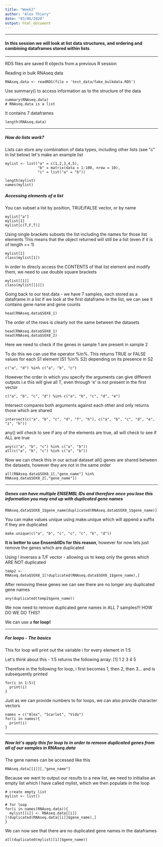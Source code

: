 ```yaml
---
title: "Week2"
author: "Alex Thiery"
date: "03/06/2020"
output: html_document
---
```

***
#### In this session we will look at list data structures, and ordering and combining dataframes stored within lists
***

RDS files are saved R objects from a previous R session

Reading in bulk RNAseq data
```{r eval = FALSE}
RNAseq.data <- readRDS(file = 'test_data/fake_bulkdata.RDS')
```


Use summary() to access information as to the structure of the data
```{r eval = FALSE}
summary(RNAseq.data)
# RNAseq.data is a list
```


It contains 7 dataframes
```{r eval = FALSE}
length(RNAseq.data)
```
***

##### How do lists work?
Lists can store any combination of data types, including other lists (see "c" in list below) let's make an example list
```{r eval = FALSE}
mylist <- list("a" = c(1,2,3,4,5),
               "b" = matrix(data = 1:100, nrow = 10),
               "c" = list("a" = "b"))

length(mylist)
names(mylist)
```


##### Accessing elements of a list

You can subset a list by position, TRUE/FALSE vector, or by name
```{r eval = FALSE}
mylist["a"]
mylist[1]
mylist[c(T,F,T)]
```

Using single brackets subsets the list including the names for those list elements
This means that the object returned will still be a list (even if it is of length == 1)
```{r eval = FALSE}
mylist[1]
class(mylist[1])
```

In order to direcly access the CONTENTS of that list element and modify them, we need to use double square brackets
```{r eval = FALSE}
mylist[[1]]
class(mylist[[1]])
```

Going back to our test.data - we have 7 samples, each stored as a dataframe in a list if we look at the first dataframe in the list, we can see it contains gene name and gene counts
```{r eval = FALSE}
head(RNAseq.data$SOX8_1)
```

The order of the rows is clearly not the same between the datasets
```{r eval = FALSE}
head(RNAseq.data$SOX8_1)
head(RNAseq.data$SOX8_2)
```

Here we need to check if the genes in sample 1 are present in sample 2

To do this we can use the operator %in%. This returns TRUE or FALSE values for each S1 element (S1 %in% S2) depending on its presence in S2
```{r eval = FALSE}
c("a", "d") %in% c("a", "b", "c")
```

However the order in which you specify the arguments can give different outputs i.e this will give all T, even through 'e' is not present in the first vector
```{r eval = FALSE}
c("a", "b", "c", "d") %in% c("a", "b", "c", "d", "e")
```

Intersect compares both arguments against each other and only returns those which are shared
```{r eval = FALSE}
intersect(c("a", "b", "c", "d", "f", "h"), c("a", "b", "c", "d", "e", "z", "h"))
```

any() will check to see if any of the elements are true, all will check to see if ALL are true
```{r eval = FALSE}
any(c("a", "b", "c") %in% c("a", "b"))
all(c("a", "b", "c") %in% c("a", "b"))
```

Now we can check this in our actual dataset
all() genes are shared between the datasets, however they are not in the same order

```{r eval = FALSE}
all(RNAseq.data$SOX8_1[,"gene_name"] %in% RNAseq.data$SOX8_2[,"gene_name"])
```

***

##### Genes can have multiple ENSEMBL IDs and therefore once you lose this information you may end up with duplicated gene names
```{r eval = FALSE}
RNAseq.data$SOX8_1$gene_name[duplicated(RNAseq.data$SOX8_1$gene_name)]
```

You can make values unique using make.unique which will append a suffix if they are duplicated
```{r eval = FALSE}
make.unique(c("a", "b", "c", "c", "c", "b", "d"))
```

**It is better to use EnsemblIDs for this reason**, however for now lets just remove the genes which are duplicated

Using ! inverses a T/F vector - allowing us to keep only the genes which ARE NOT duplicated
```{r eval = FALSE}
temp2 <- RNAseq.data$SOX8_1[!duplicated(RNAseq.data$SOX8_1$gene_name),]
```

After removing these genes we can see there are no longer any duplicated gene names
```{r eval = FALSE}
any(duplicated(temp2$gene_name))
```

We now need to remove duplicated gene names in ALL 7 samples!!! HOW DO WE DO THIS?

We can use a **for loop!**

***

##### For loops - The basics

This for loop will print out the variable i for every element in 1:5

Let's think about this - 1:5 returns the following array: [1] 1 2 3 4 5

Therefore in the following for loop, i first becomes 1, then 2, then 3... and is subsequently printed

```{r eval = FALSE}
for(i in 1:5){
  print(i)
}
```

Just as we can provide numbers to for loops, we can also provide character vectors
```{r eval = FALSE}
names = c("Alex", "Scarlet", "Vida")
for(i in names){
  print(i)
}
```
***

##### Now let's apply this for loop to in order to remove duplicated genes from all of our samples in RNAseq.data

The gene names can be accessed like this
```{r eval = FALSE}
RNAseq.data[[1]][,"gene_name"]
```

Because we want to output our results to a new list, we need to initialise an empty list which I have called mylist, which we then populate in the loop

```{r eval = FALSE}
# create empty list
mylist <- list()

# for loop
for(i in names(RNAseq.data)){
  mylist[[i]] <- RNAseq.data[[i]][!duplicated(RNAseq.data[[i]]$gene_name),]
}
```

We can now see that there are no duplicated gene names in the dataframes
```{r eval = FALSE}
all(duplicated(mylist[[1]]$gene_name))
```






